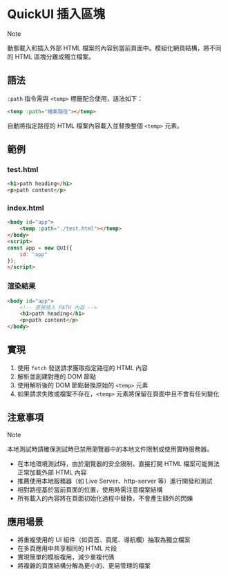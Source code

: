 # QuickUI 插入區塊

> [!NOTE]
> 動態載入和插入外部 HTML 檔案的內容到當前頁面中。模組化網頁結構，將不同的 HTML 區塊分離成獨立檔案。

## 語法

`:path` 指令需與 `<temp>` 標籤配合使用，語法如下：

```html
<temp :path="檔案路徑"></temp>
```

自動將指定路徑的 HTML 檔案內容載入並替換整個 `<temp>` 元素。

## 範例

### test.html
```html
<h1>path heading</h1>
<p>path content</p>
```

### index.html
```html
<body id="app">
    <temp :path="./test.html"></temp>
</body>
<script>
const app = new QUI({
    id: "app"
});
</script>
```

### 渲染結果
```html
<body id="app">
    <!-- 直接插入 PATH 內容 -->
    <h1>path heading</h1>
    <p>path content</p>
</body>
```

## 實現

1. 使用 `fetch` 發送請求獲取指定路徑的 HTML 內容
2. 解析並創建對應的 DOM 節點
3. 使用解析後的 DOM 節點替換原始的 `<temp>` 元素
4. 如果請求失敗或檔案不存在，`<temp>` 元素將保留在頁面中且不會有任何變化

## 注意事項

> [!NOTE]
> 本地測試時請確保測試時已禁用瀏覽器中的本地文件限制或使用實時服務器。

- 在本地環境測試時，由於瀏覽器的安全限制，直接打開 HTML 檔案可能無法正常加載外部 HTML 內容
- 推薦使用本地服務器（如 Live Server、http-server 等）進行開發和測試
- 相對路徑基於當前頁面的位置，使用時需注意檔案結構
- 所有載入的內容將在頁面初始化過程中替換，不會產生額外的閃爍

## 應用場景

- 將重複使用的 UI 組件（如頁首、頁尾、導航欄）抽取為獨立檔案
- 在多頁應用中共享相同的 HTML 片段
- 實現簡單的模板複用，減少重複代碼
- 將複雜的頁面結構分解為更小的、更易管理的檔案